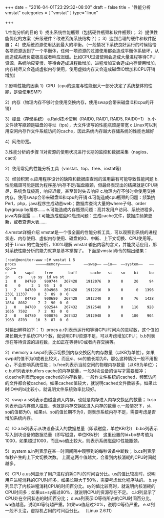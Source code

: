 +++
date = "2016-04-01T23:29:32+08:00"
draft = false
title = "性能分析vmstat"
categories = [ "vmstat" ]
type="linux"

+++

1.性能分析的目的
1）找出系统性能瓶颈（包括硬件瓶颈和软件瓶颈）；
2）提供性能优化的方案（升级硬件？改进系统系统结构？）；
3）达到合理的硬件和软件配置；
4）使系统资源使用达到最大的平衡。（一般情况下系统良好运行的时候恰恰各项资源达到了一个平衡体，任何一项资源的过渡使用都会造成平衡体系破坏，从而造成系统负载极高或者响应迟缓。比如CPU过渡使用会造成大量进程等待CPU资源，系统响应变慢，等待会造成进程数增加，进程增加又会造成内存使用增加，内存耗尽又会造成虚拟内存使用，使用虚拟内存又会造成磁盘IO增加和CPU开销增加）

2.影响性能的因素
1）CPU（cpu的速度与性能很大一部分决定了系统整体的性能，是否使用SMP）

2）内存（物理内存不够时会使用交换内存，使用swap会带来磁盘I0和cpu的开销）

3）硬盘（存储系统）
a.Raid技术使用（RAID0, RAID1, RAID5, RAID0+1）
b.小文件读写瓶颈是磁盘的寻址（tps），大文件读写的性能瓶颈是带宽
c.Linux可以利用空闲内存作文件系统访问的cache，因此系统内存越大存储系统的性能也越好

4）网络带宽。


3.性能分析的步骤
1)对资源的使用状况进行长期的监控和数据采集（nagios、cacti）

2）使用常见的性能分析工具（vmstat、top、free、iostat等)

3）经验积累
a.应用程序设计的缺陷和数据库查询的滥用最有可能导致性能问题
b.性能瓶颈可能是因为程序差/内存不足/磁盘瓶颈，但最终表现出的结果就是CPU耗尽，系统负载极高，响应迟缓，甚至暂时失去响应
c.物理内存不够时会使用交换内存，使用swap会带来磁盘I0和cpu的开销
d.可能造成cpu瓶颈的问题：频繁执Perl，php，java程序生成动态web；数据库查询大量的where子句、order by/group by排序……
e.可能造成内存瓶颈问题：高并发用户访问、系统进程多，java内存泄露……
f.可能造成磁盘IO瓶颈问题：生成cache文件，数据库频繁更新，或者查询大表……


4.vmstat详细介绍
vmstat是一个很全面的性能分析工具，可以观察到系统的进程状态、内存使用、虚拟内存使用、磁盘的IO、中断、上下文切换、CPU使用等。对于 Linux 的性能分析，100%理解 vmstat 输出内容的含义，并能灵活应用，那对系统性能分析的能力就算是基本掌握了。
下面是vmstat命令的输出结果：

    [root@monitor-www ~]# vmstat 1 5
    procs         —————memory—————      ——swap—— ——io——  ——system——   ——cpu——
    r   b    swpd     free       buff      cache   si    so    bi     bo      in    cs    us sy  id wa st
    1   0    84780    909744   267428    1912076   0     0     20     94       0     0     2  1  95  1  0
    1   2    84780    894968   267428    1912216   0     0      0   1396    2301 11337     8  3  89  0  0
    1   0    84780    900680   267428    1912340   0     0     76   1428    1854  8082     7  2  90  0  0
    1   0    84780    902544   267432    1912548   0     0    116    928    1655  7502     7  2  92  0  0
    2   0    84780    900076   267432    1912948   0     0    180    904    1963  8703    10  3  87  0  0

对输出解释如下：
1）procs
a.r列表示运行和等待CPU时间片的进程数，这个值如果长期大于系统CPU个数，就说明CPU资源不足，可以考虑增加CPU；
b.b列表示在等待资源的进程数，比如正在等待I/O或者内存交换等。

2）memory
a.swpd列表示切换到内存交换区的内存数量（以KB为单位）。如果swpd的值不为0或者比较大，而且si、so的值长期为0，那么这种情况一般不用担心，不会影响系统性能；
b.free列表示当前空闲的物理内存数量（以KB为单位）；
c.buff列表示buffers cache的内存数量，一般对块设备的读写才需要缓冲；
d.cache列表示page cached的内存数量，一般作文件系统的cached，频繁访问的文件都会被cached。如果cached值较大，就说明cached文件数较多。如果此时IO中的bi比较小，就说明文件系统效率比较好。

3）swap
a.si列表示由磁盘调入内存，也就是内存进入内存交换区的数量；
b.so列表示由内存调入磁盘，也就是内存交换区进入内存的数量
c.一般情况下，si、so的值都为0，如果si、so的值长期不为0，则表示系统内存不足，需要考虑是否增加系统内存。

4）IO
a.bi列表示从块设备读入的数据总量（即读磁盘，单位KB/秒）
b.bo列表示写入到块设备的数据总量（即写磁盘，单位KB/秒）
这里设置的bi+bo参考值为1000，如果超过1000，而且wa值比较大，则表示系统磁盘IO性能瓶颈。

5）system
a.in列表示在某一时间间隔中观察到的每秒设备中断数；
b.cs列表示每秒产生的上下文切换次数。
上面这两个值越大，会看到内核消耗的CPU时间就越多。

6）CPU
a.us列显示了用户进程消耗CPU的时间百分比。us的值比较高时，说明用户进程消耗的CPU时间多，如果长期大于50%，需要考虑优化程序啥的。
b.sy列显示了内核进程消耗CPU的时间百分比。sy的值比较高时，就说明内核消耗的CPU时间多；如果us+sy超过80%，就说明CPU的资源存在不足。
c.id列显示了CPU处在空闲状态的时间百分比；
d.wa列表示IO等待所占的CPU时间百分比。wa值越高，说明IO等待越严重。如果wa值超过20%，说明IO等待严重。
e.st列一般不关注，虚拟机占用的时间百分比。 （Linux 2.6.11）